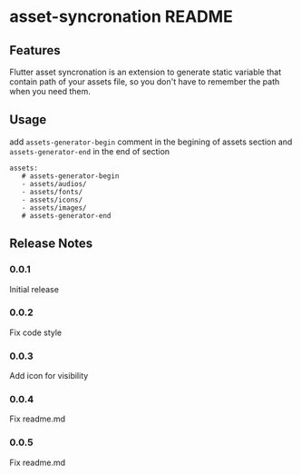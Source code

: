 # asset-syncronation README

## Features

Flutter asset syncronation is an extension to generate static variable that contain path of your assets file, so you don't have to remember the path when you need them.

## Usage

add `assets-generator-begin` comment in the begining of assets section and `assets-generator-end` in the end of section

```
assets:
   # assets-generator-begin
   - assets/audios/
   - assets/fonts/
   - assets/icons/
   - assets/images/
   # assets-generator-end
```

## Release Notes

### 0.0.1

Initial release

### 0.0.2

Fix code style

### 0.0.3

Add icon for visibility

### 0.0.4

Fix readme.md

### 0.0.5

Fix readme.md